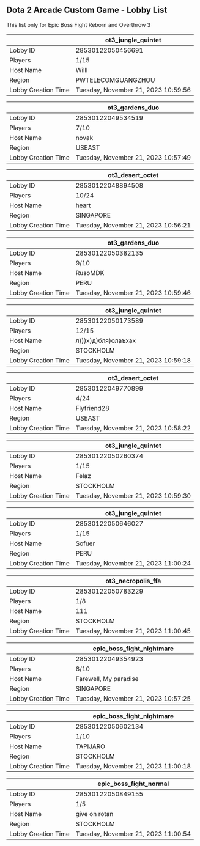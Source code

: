 ## Dota 2 Arcade Custom Game - Lobby List

This list only for Epic Boss Fight Reborn and Overthrow 3

|  | ot3_jungle_quintet |
| ------ | ------ |
| Lobby ID | 28530122050456691 |
| Players | 1/15 |
| Host Name | Willl |
| Region | PWTELECOMGUANGZHOU |
| Lobby Creation Time | Tuesday, November 21, 2023 10:59:56 |


|  | ot3_gardens_duo |
| ------ | ------ |
| Lobby ID | 28530122049534519 |
| Players | 7/10 |
| Host Name | novak |
| Region | USEAST |
| Lobby Creation Time | Tuesday, November 21, 2023 10:57:49 |


|  | ot3_desert_octet |
| ------ | ------ |
| Lobby ID | 28530122048894508 |
| Players | 10/24 |
| Host Name | heart |
| Region | SINGAPORE |
| Lobby Creation Time | Tuesday, November 21, 2023 10:56:21 |


|  | ot3_gardens_duo |
| ------ | ------ |
| Lobby ID | 28530122050382135 |
| Players | 9/10 |
| Host Name | RusoMDK |
| Region | PERU |
| Lobby Creation Time | Tuesday, November 21, 2023 10:59:46 |


|  | ot3_jungle_quintet |
| ------ | ------ |
| Lobby ID | 28530122050173589 |
| Players | 12/15 |
| Host Name | л)))х)д)бля)олаъхах |
| Region | STOCKHOLM |
| Lobby Creation Time | Tuesday, November 21, 2023 10:59:18 |


|  | ot3_desert_octet |
| ------ | ------ |
| Lobby ID | 28530122049770899 |
| Players | 4/24 |
| Host Name | Flyfriend28 |
| Region | USEAST |
| Lobby Creation Time | Tuesday, November 21, 2023 10:58:22 |


|  | ot3_jungle_quintet |
| ------ | ------ |
| Lobby ID | 28530122050260374 |
| Players | 1/15 |
| Host Name | Felaz |
| Region | STOCKHOLM |
| Lobby Creation Time | Tuesday, November 21, 2023 10:59:30 |


|  | ot3_jungle_quintet |
| ------ | ------ |
| Lobby ID | 28530122050646027 |
| Players | 1/15 |
| Host Name | Sofuer |
| Region | PERU |
| Lobby Creation Time | Tuesday, November 21, 2023 11:00:24 |


|  | ot3_necropolis_ffa |
| ------ | ------ |
| Lobby ID | 28530122050783229 |
| Players | 1/8 |
| Host Name | 111 |
| Region | STOCKHOLM |
| Lobby Creation Time | Tuesday, November 21, 2023 11:00:45 |


|  | epic_boss_fight_nightmare |
| ------ | ------ |
| Lobby ID | 28530122049354923 |
| Players | 8/10 |
| Host Name | Farewell, My paradise |
| Region | SINGAPORE |
| Lobby Creation Time | Tuesday, November 21, 2023 10:57:25 |


|  | epic_boss_fight_nightmare |
| ------ | ------ |
| Lobby ID | 28530122050602134 |
| Players | 1/10 |
| Host Name | TAPIJARO |
| Region | STOCKHOLM |
| Lobby Creation Time | Tuesday, November 21, 2023 11:00:18 |


|  | epic_boss_fight_normal |
| ------ | ------ |
| Lobby ID | 28530122050849155 |
| Players | 1/5 |
| Host Name | give on rotan |
| Region | STOCKHOLM |
| Lobby Creation Time | Tuesday, November 21, 2023 11:00:54 |



